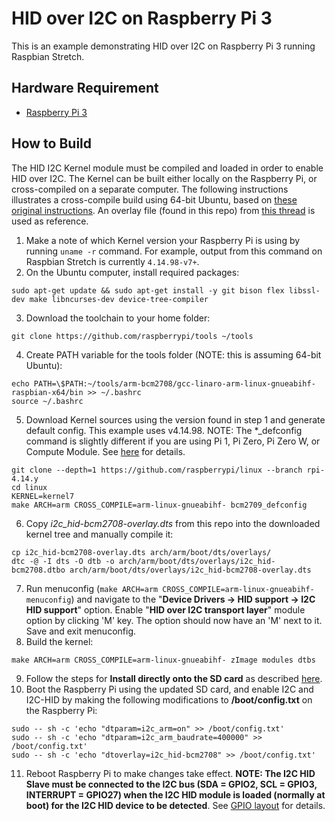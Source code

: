 # HID over I2C on Raspberry Pi 3
This is an example demonstrating HID over I2C on Raspberry Pi 3 running Raspbian Stretch.

## Hardware Requirement
- [Raspberry Pi 3](https://www.raspberrypi.org/products/)

## How to Build
The HID I2C Kernel module must be compiled and loaded in order to enable HID over I2C.
The Kernel can be built either locally on the Raspberry Pi, or cross-compiled on a separate computer.
The following instructions illustrates a cross-compile build using 64-bit Ubuntu, based on [these original instructions](https://www.raspberrypi.org/documentation/linux/kernel/building.md).
An overlay file (found in this repo) from [this thread](https://www.raspberrypi.org/forums/viewtopic.php?t=152803) is used as reference.


1. Make a note of which Kernel version your Raspberry Pi is using by running `uname -r` command. For example, output from this command on Raspbian Stretch is currently `4.14.98-v7+`.
2. On the Ubuntu computer, install required packages: 
```
sudo apt-get update && sudo apt-get install -y git bison flex libssl-dev make libncurses-dev device-tree-compiler
```
3. Download the toolchain to your home folder: 
```
git clone https://github.com/raspberrypi/tools ~/tools
```
4. Create PATH variable for the tools folder (NOTE: this is assuming 64-bit Ubuntu):
```
echo PATH=\$PATH:~/tools/arm-bcm2708/gcc-linaro-arm-linux-gnueabihf-raspbian-x64/bin >> ~/.bashrc
source ~/.bashrc
```
5. Download Kernel sources using the version found in step 1 and generate default config. This example uses v4.14.98. NOTE: The *_defconfig command is slightly different if you are using Pi 1, Pi Zero, Pi Zero W, or Compute Module. See [here](https://www.raspberrypi.org/documentation/linux/kernel/building.md) for details.
```
git clone --depth=1 https://github.com/raspberrypi/linux --branch rpi-4.14.y
cd linux
KERNEL=kernel7
make ARCH=arm CROSS_COMPILE=arm-linux-gnueabihf- bcm2709_defconfig
```
6. Copy *i2c_hid-bcm2708-overlay.dts* from this repo into the downloaded kernel tree and manually compile it:
```
cp i2c_hid-bcm2708-overlay.dts arch/arm/boot/dts/overlays/
dtc -@ -I dts -O dtb -o arch/arm/boot/dts/overlays/i2c_hid-bcm2708.dtbo arch/arm/boot/dts/overlays/i2c_hid-bcm2708-overlay.dts
```
7. Run menuconfig (`make ARCH=arm CROSS_COMPILE=arm-linux-gnueabihf- menuconfig`) and navigate to the "**Device Drivers -> HID support -> I2C HID support**" option. Enable "**HID over I2C transport layer**" module option by clicking 'M' key. The option should now have an 'M' next to it. Save and exit menuconfig.
8. Build the kernel: 
```
make ARCH=arm CROSS_COMPILE=arm-linux-gnueabihf- zImage modules dtbs
```
9. Follow the steps for **Install directly onto the SD card** as described [here](https://www.raspberrypi.org/documentation/linux/kernel/building.md).
10. Boot the Raspberry Pi using the updated SD card, and enable I2C and I2C-HID by making the following modifications to **/boot/config.txt** on the Raspberry Pi:
```
sudo -- sh -c 'echo "dtparam=i2c_arm=on" >> /boot/config.txt'
sudo -- sh -c 'echo "dtparam=i2c_arm_baudrate=400000" >> /boot/config.txt'
sudo -- sh -c 'echo "dtoverlay=i2c_hid-bcm2708" >> /boot/config.txt'
```
11. Reboot Raspberry Pi to make changes take effect. **NOTE: The I2C HID Slave must be connected to the I2C bus (SDA = GPIO2, SCL = GPIO3, INTERRUPT = GPIO27) when the I2C HID module is loaded (normally at boot) for the I2C HID device to be detected**. See [GPIO layout](https://www.raspberrypi.org/documentation/usage/gpio/) for details.
